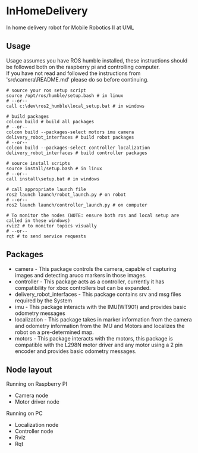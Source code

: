 # InHomeDelivery
In home delivery robot for Mobile Robotics II at UML

## Usage
Usage assumes you have ROS humble installed, these instructions should be followed both on the raspberry pi and controlling computer.  
If you have not read and followed the instructions from 'src\camera\README.md' please do so before continuing.
```shell
# source your ros setup script
source /opt/ros/humble/setup.bash # in linux
# --or--
call c:\dev\ros2_humble\local_setup.bat # in windows

# build packages
colcon build # build all packages
# --or-- 
colcon build --packages-select motors imu camera delivery_robot_interfaces # build robot packages
# --or--
colcon build --packages-select controller localization delivery_robot_interfaces # build controller packages

# source install scripts
source install/setup.bash # in linux
# --or--
call install\setup.bat # in windows

# call appropriate launch file
ros2 launch launch/robot_launch.py # on robot
# --or-- 
ros2 launch launch/controller_launch.py # on computer

# To monitor the nodes (NOTE: ensure both ros and local setup are called in these windows)
rviz2 # to monitor topics visually
# --or--
rqt # to send service requests
```

## Packages
* camera - This package controls the camera, capable of capturing images and detecting aruco markers in those images.
* controller - This package acts as a controller, currently it has compatibility for xbox controllers but can be expanded.
* delivery_robot_interfaces - This package contains srv and msg files required by the System
* imu - This package interacts with the IMU(WT901) and provides basic odometry messages
* localization - This package takes in marker information from the camera and odometry information from the IMU and Motors and localizes the robot on a pre-determined map.
* motors - This package interacts with the motors, this package is compatible with the L298N motor driver and any motor using a 2 pin encoder and provides basic odometry messages.

## Node layout
Running on Raspberry PI
* Camera node
* Motor driver node

Running on PC
* Localization node
* Controller node
* Rviz
* Rqt

